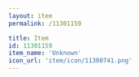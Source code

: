 ```yaml
---
layout: item
permalink: /11301159

title: Item
id: 11301159
item_name: 'Unknown'
icon_url: 'item/icon/11300741.png'
---
```

